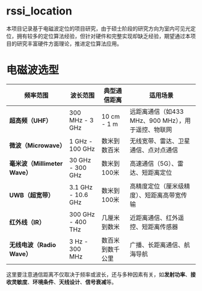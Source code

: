 # rssi_location
本项目记录基于电磁波定位的项目研究，由于硕士阶段的研究方向为室内可见光定位，拥有较多的定位算法经验，但针对硬件和完整实现却缺乏经验，期望通过本项目的研究丰富硬件方面理论，推进定位算法应用。

# 电磁波选型

| **频率范围**    | **波长范围** | **典型通信距离**      | **适用场景**                           |
|----------------|--------------|-----------------------|----------------------------------------|
| **超高频（UHF）** | 300 MHz - 3 GHz   | 10 cm - 1 m            | 远距离通信（如433 MHz、900 MHz），用于遥控、物联网 |
| **微波（Microwave）** | 1 GHz - 100 GHz   | 数米到数百米           | 无线宽带、雷达、卫星通信、点对点通信       |
| **毫米波（Millimeter Wave）** | 30 GHz - 300 GHz  | 数米到100米            | 高速通信（5G）、雷达、短距离定位             |
| **UWB（超宽带）** | 3.1 GHz - 10.6 GHz | 数米到100米            | 高精度定位（厘米级精度）、短距离高带宽传输 |
| **红外线（IR）** | 300 GHz - 400 THz | 几厘米到数米           | 近距离通信、红外遥控、短距离传感器         |
| **无线电波（Radio Wave）** | 3 Hz - 300 MHz   | 数百米到数千公里       | 广播、长距离通信、航海导航                 |

这里要注意通信距离不仅取决于频率或波长，还与多种因素有关，如**发射功率**、**接收灵敏度**、**环境条件**、**天线设计**、**信号衰减**等。
